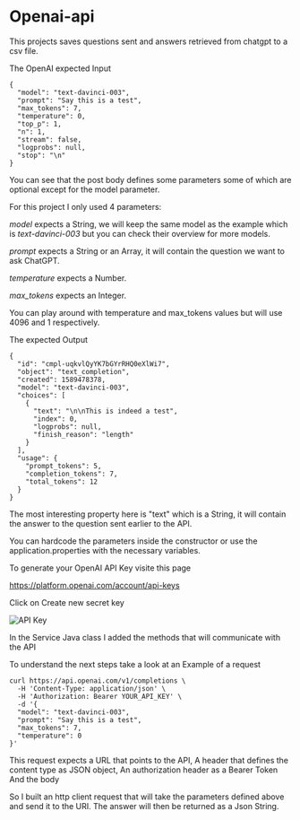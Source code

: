 # Openai-api
This projects saves questions sent and answers retrieved from chatgpt to a csv file.




The OpenAI expected Input

```
{
  "model": "text-davinci-003",
  "prompt": "Say this is a test",
  "max_tokens": 7,
  "temperature": 0,
  "top_p": 1,
  "n": 1,
  "stream": false,
  "logprobs": null,
  "stop": "\n"
}
```

You can see that the post body defines some parameters some of which are optional except for the model parameter.

For this project I only used 4 parameters:

_model_ expects a String, we will keep the same model as the example which is _text-davinci-003_ but you can check their overview for more models.

_prompt_ expects a String or an Array, it will contain the question we want to ask ChatGPT.

_temperature_ expects a Number.

_max_tokens_ expects an Integer. 

You can play around with temperature and max_tokens values but will use 4096 and 1 respectively.

The expected Output 

```
{
  "id": "cmpl-uqkvlQyYK7bGYrRHQ0eXlWi7",
  "object": "text_completion",
  "created": 1589478378,
  "model": "text-davinci-003",
  "choices": [
    {
      "text": "\n\nThis is indeed a test",
      "index": 0,
      "logprobs": null,
      "finish_reason": "length"
    }
  ],
  "usage": {
    "prompt_tokens": 5,
    "completion_tokens": 7,
    "total_tokens": 12
  }
}

```
The most interesting property here is "text" which is a String, it will contain the answer to the question sent earlier to the API.



You can hardcode the parameters inside the constructor or use the application.properties with the necessary variables.

To generate your OpenAI API Key visite this page

https://platform.openai.com/account/api-keys

Click on Create new secret key

![API Key](https://dev-to-uploads.s3.amazonaws.com/uploads/articles/ae1ip2jjgpots7f3rz8m.png)

In the Service Java class I added the methods that will communicate with the API

To understand the next steps take a look at an Example of a request 

```
curl https://api.openai.com/v1/completions \
  -H 'Content-Type: application/json' \
  -H 'Authorization: Bearer YOUR_API_KEY' \
  -d '{
  "model": "text-davinci-003",
  "prompt": "Say this is a test",
  "max_tokens": 7,
  "temperature": 0
}'

```

This request expects a URL that points to the API,
A header that defines the content type as JSON object,
An authorization header as a Bearer Token
And the body 
 
So I built an http client request that will take the parameters defined above and send it to the URI. The answer will then be returned as a Json String.

